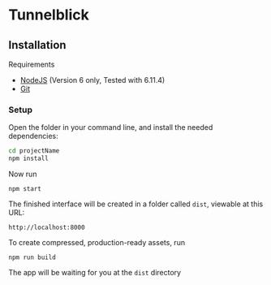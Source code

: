 # Tunnelblick 


## Installation

Requirements

- [NodeJS](https://nodejs.org/en/) (Version 6 only, Tested with 6.11.4)
- [Git](https://git-scm.com/)

### Setup


Open the folder in your command line, and install the needed dependencies:

```bash
cd projectName
npm install
```

Now run

```
npm start
```

The finished interface will be created in a folder called `dist`, viewable at this URL:

```
http://localhost:8000
```

To create compressed, production-ready assets, run
```
npm run build
```
The app will be waiting for you at the `dist` directory